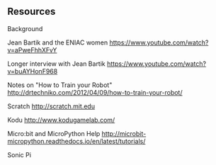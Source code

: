 
## Resources

Background

Jean Bartik and the ENIAC women
https://www.youtube.com/watch?v=aPweFhhXFvY

Longer interview with Jean Bartik
https://www.youtube.com/watch?v=buAYHonF968


Notes on "How to Train your Robot"
http://drtechniko.com/2012/04/09/how-to-train-your-robot/


Scratch
http://scratch.mit.edu

Kodu
http://www.kodugamelab.com/

Micro:bit and MicroPython Help
http://microbit-micropython.readthedocs.io/en/latest/tutorials/

Sonic Pi
